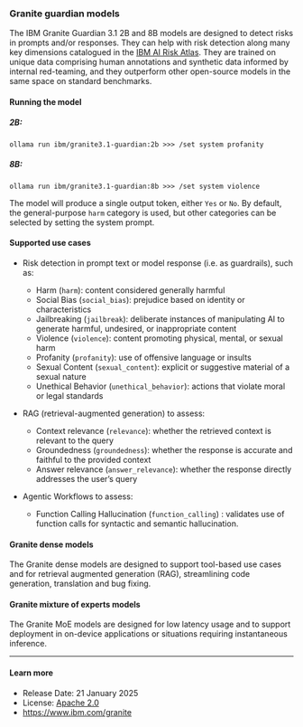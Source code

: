 ### Granite guardian models

The IBM Granite Guardian 3.1 2B and 8B models are designed to detect risks in prompts and/or responses. They can help with risk detection along many key dimensions catalogued in the [IBM AI Risk Atlas](https://www.ibm.com/docs/en/watsonx/saas?topic=ai-risk-atlas). They are trained on unique data comprising human annotations and synthetic data informed by internal red-teaming, and they outperform other open-source models in the same space on standard benchmarks.

#### Running the model

##### 2B:

```
ollama run ibm/granite3.1-guardian:2b >>> /set system profanity
```

##### 8B:

```
ollama run ibm/granite3.1-guardian:8b >>> /set system violence
```

The model will produce a single output token, either `Yes` or `No`. By default, the general-purpose `harm` category is used, but other categories can be selected by setting the system prompt.

#### Supported use cases

- Risk detection in prompt text or model response (i.e. as guardrails), such as:
  - Harm (`harm`): content considered generally harmful
  - Social Bias (`social_bias`): prejudice based on identity or characteristics
  - Jailbreaking (`jailbreak`): deliberate instances of manipulating AI to generate harmful, undesired, or inappropriate content
  - Violence (`violence`): content promoting physical, mental, or sexual harm
  - Profanity (`profanity`): use of offensive language or insults
  - Sexual Content (`sexual_content`): explicit or suggestive material of a sexual nature
  - Unethical Behavior (`unethical_behavior`): actions that violate moral or legal standards

- RAG (retrieval-augmented generation) to assess:
  - Context relevance (`relevance`): whether the retrieved context is relevant to the query
  - Groundedness (`groundedness`): whether the response is accurate and faithful to the provided context
  - Answer relevance (`answer_relevance`): whether the response directly addresses the user’s query

- Agentic Workflows to assess:

    - Function Calling Hallucination (`function_calling`) : validates use of function calls for syntactic and semantic hallucination.

#### Granite dense models

The Granite dense models are designed to support tool-based use cases and for retrieval augmented generation (RAG), streamlining code generation, translation and bug fixing.

#### Granite mixture of experts models

The Granite MoE models are designed for low latency usage and to support deployment in on-device applications or situations requiring instantaneous inference.

---

#### Learn more

- Release Date: 21 January 2025
- License: [Apache 2.0](https://www.apache.org/licenses/LICENSE-2.0)
- https://www.ibm.com/granite
